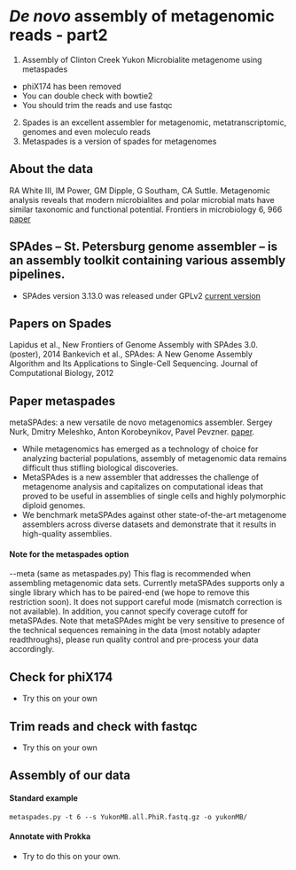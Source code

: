 # *De novo* assembly of metagenomic reads - part2

1. Assembly of Clinton Creek Yukon Microbialite metagenome using metaspades
- phiX174 has been removed 
- You can double check with bowtie2
- You should trim the reads and use fastqc
2. Spades is an excellent assembler for metagenomic, metatranscriptomic, genomes and even moleculo reads
3. Metaspades is a version of spades for metagenomes

## About the data
RA White III, IM Power, GM Dipple, G Southam, CA Suttle. Metagenomic analysis reveals that modern microbialites and polar microbial mats have similar taxonomic and functional potential. Frontiers in microbiology 6, 966 [paper](https://www.frontiersin.org/articles/10.3389/fmicb.2015.00966/full)

## SPAdes – St. Petersburg genome assembler – is an assembly toolkit containing various assembly pipelines. 
- SPAdes version 3.13.0 was released under GPLv2 [current version](http://cab.spbu.ru/software/spades/)

## Papers on Spades
Lapidus et al.,  New Frontiers of Genome Assembly with SPAdes 3.0.	(poster), 2014
Bankevich et al., SPAdes: A New Genome Assembly Algorithm and Its Applications to Single-Cell Sequencing.	Journal of Computational Biology, 2012

## Paper metaspades

metaSPAdes: a new versatile de novo metagenomics assembler. Sergey Nurk, Dmitry Meleshko, Anton Korobeynikov, Pavel Pevzner. [paper](https://genome.cshlp.org/content/27/5/824.long). 
- While metagenomics has emerged as a technology of choice for analyzing bacterial populations, 
assembly of metagenomic data remains difficult thus stifling biological discoveries. 
- MetaSPAdes is a new assembler that addresses the challenge of metagenome analysis and capitalizes on 
computational ideas that proved to be useful in assemblies of single cells and highly polymorphic 
diploid genomes. 
- We benchmark metaSPAdes against other state-of-the-art metagenome assemblers across 
diverse datasets and demonstrate that it results in high-quality assemblies. 

#### Note for the metaspades option 
--meta   (same as metaspades.py)
This flag is recommended when assembling metagenomic data sets. 
Currently metaSPAdes supports only a single library which has to be paired-end (we hope to remove this restriction soon). 
It does not support careful mode (mismatch correction is not available). In addition, you cannot specify coverage cutoff 
for metaSPAdes. Note that metaSPAdes might be very sensitive to presence of the technical sequences remaining in the data 
(most notably adapter readthroughs), please run quality control and pre-process your data accordingly. 

## Check for phiX174
- Try this on your own

## Trim reads and check with fastqc
- Try this on your own

## Assembly of our data

#### Standard example
```metaspades.py -t 6 --s YukonMB.all.PhiR.fastq.gz -o yukonMB/```

#### Annotate with Prokka
- Try to do this on your own.
